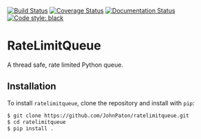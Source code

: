 [![Build Status](https://travis-ci.com/JohnPaton/ratelimitqueue.svg?branch=master)](https://travis-ci.com/JohnPaton/ratelimitqueue) [![Coverage Status](https://coveralls.io/repos/github/JohnPaton/ratelimitqueue/badge.svg)](https://coveralls.io/github/JohnPaton/ratelimitqueue) [![Documentation Status](https://readthedocs.org/projects/ratelimitqueue/badge/?version=latest)](https://ratelimitqueue.readthedocs.io/en/latest/?badge=latest)
 [![Code style: black](https://img.shields.io/badge/code%20style-black-000000.svg)](https://github.com/ambv/black) 


# RateLimitQueue

A thread safe, rate limited Python queue.


## Installation

To install `ratelimitqueue`, clone the repository and install with `pip`:

```bash
$ git clone https://github.com/JohnPaton/ratelimitqueue.git
$ cd ratelimitqueue
$ pip install .
```

